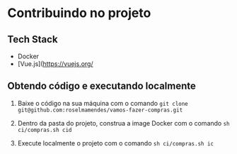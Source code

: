 # Contribuindo no projeto

## Tech Stack

- Docker
- [Vue.js](https://vuejs.org/

## Obtendo código e executando localmente

1. Baixe o código na sua máquina com o comando `git clone git@github.com:roselmamendes/vamos-fazer-compras.git`

2. Dentro da pasta do projeto, construa a image Docker com o comando `sh ci/compras.sh cid`

3. Execute localmente o projeto com o comando `sh ci/compras.sh ic`